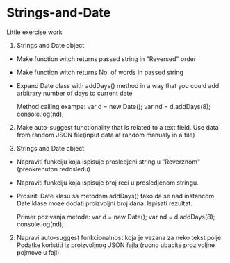 # Strings-and-Date
Little exercise work


1. Strings and Date object

-	Make function witch returns passed string in "Reversed" order
-	Make function witch returns No. of words in passed string
-	Expand Date class with addDays() method in a way that you could add arbitrary number of days to current date

	Method calling exampe:
	var d = new Date();
	var nd = d.addDays(8);
	console.log(nd);

2. Make auto-suggest functionality that is related to a text field. Use data from random JSON file(input data at random manualy in a file)


1. Strings and Date object

-	Napraviti funkciju koja ispisuje prosledjeni string u "Reverznom" (preokrenuton redosledu)
-	Napraviti funkciju koja ispisuje broj reci u prosledjenom stringu.
-	Prosiriti Date klasu sa metodom addDays() tako da se nad instancom Date klase moze dodati proizvoljni broj dana. Ispisati rezultat.
		
		
	Primer pozivanja metode:
	var d = new Date();
	var nd = d.addDays(8);
	console.log(nd);

2. Napravi auto-suggest funkcionalnost koja je vezana za neko tekst polje. Podatke koristiti iz proizvoljnog JSON fajla (rucno ubacite prozivoljne pojmove u fajl).

